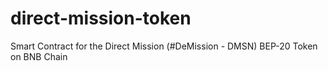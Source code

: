 # direct-mission-token
Smart Contract for the Direct Mission (#DeMission - DMSN) BEP-20 Token on BNB Chain
